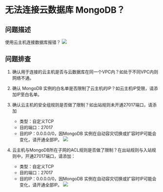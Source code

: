 # 无法连接云数据库 MongoDB？

## 问题描述
使用云主机连接数据库报错？
![](https://github.com/jdcloudcom/cn/blob/master/image/mongodb/mongo-027.png)


## 问题排查

1. 确认用于连接的云主机是否与云数据库在同一个VPC内？如处于不同VPC内则网络不通。
1. 确认 MongoDB 实例的白名单是否限制了云主机的IP？如云主机IP受限，请添加IP至白名单。
1. 确认云主机的安全组规则是否做了限制？如出站规则未开通27017端口，请添加
   - 类型：自定义TCP
   - 目的端口：27017
   - 目的IP：0.0.0.0/0，因MongoDB 实例在自动容灾切换或扩容时IP可能会变化，请开通全部IP。
	![](https://github.com/jdcloudcom/cn/blob/master/image/mongodb/mongo-028.png)
	
1. 云主机与MongoDB所在子网的ACL规则是否做了限制？在出站规则与入站规则中，开通27017端口，请添加：
   - 类型：自定义TCP
   - 目的端口：27017
   - 目的IP：0.0.0.0/0，因MongoDB 实例在自动容灾切换或扩容时IP可能会变化，请开通全部IP。
   ![](https://github.com/jdcloudcom/cn/blob/master/image/mongodb/mongo-029.png)

